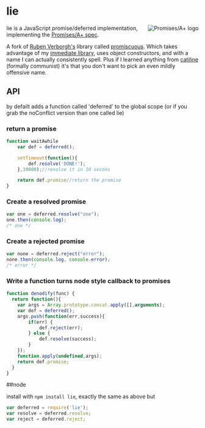 # lie
<a href="http://promises-aplus.github.com/promises-spec">
  <img src="http://promises-aplus.github.com/promises-spec/assets/logo-small.png"
       alt="Promises/A+ logo" title="Promises/A+ 1.0 compliant" align="right" />
</a>

lie is a JavaScript promise/deferred implementation, implementing the [Promises/A+ spec](http://promises-aplus.github.com/promises-spec/).

A fork of [Ruben Verborgh's](https://github.com/RubenVerborgh) library called [promiscuous](https://github.com/RubenVerborgh/promiscuous).
Which takes advantage of my [immediate library](https://github.com/calvinmetcalf/setImmediate), uses object constructors, and with a name I can actually consistently spell. 
Plus if I learned anything from [catiline](https://github.com/calvinmetcalf/catiline) (formally communist) it's that you don't want to pick an even mildly offensive name.

## API

by defailt adds a function called 'deferred' to the global scope (or if you grab the noConflict version than one called lie)

### return a promise
```javascript
function waitAwhile
	var def = deferred();

	setTimeout(function(){
		def.resolve('DONE!');
	},10000);//resolve it in 10 secons

	return def.promise//return the promise
}
```

### Create a resolved promise
```javascript
var one = deferred.resolve("one");
one.then(console.log);
/* one */
```

### Create a rejected promise
```javascript
var none = deferred.reject("error");
none.then(console.log, console.error);
/* error */
```

### Write a function turns node style callback to promises
```javascript
function denodify(func) {
  return function(){
    var args = Array.prototype.concat.apply([],arguments);
    var def = deferred();
    args.push(function(err,success){
        if(err) {
            def.reject(err);
        } else {
            def.resolve(success);
        }
    });
    function.apply(undefined,args);
    return def.promise;
  }
}
```

##node

install with `npm install lie`, exactly the same as above but 

```javascript
var deferred = require('lie');
var resolve = deferred.resolve;
var reject = deferred.reject;
```

